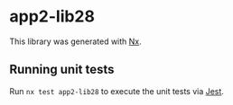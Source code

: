 # app2-lib28

This library was generated with [Nx](https://nx.dev).

## Running unit tests

Run `nx test app2-lib28` to execute the unit tests via [Jest](https://jestjs.io).
